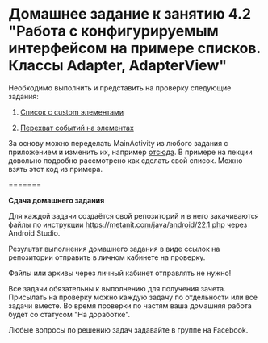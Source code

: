 # Домашнее задание к занятию 4.2 "Работа с конфигурируемым интерфейсом на примере списков. Классы Adapter, AdapterView"

Необходимо выполнить и представить на проверку следующие задания:

1. [Список с custom элементами](4.2.1/)

2. [Перехват событий на элементах](4.2.2/)

За основу можно переделать MainActivity из любого задания с приложением и изменить их, например [отсюда](https://github.com/netology-code/and-homeworks/tree/master/2.2_viewgroups_sharedpref/2.2.2). В примере на лекции довольно подробно рассмотрено как сделать свой список. Можно взять этот код из примера.

=======

**Сдача домашнего задания**

Для каждой задачи создаётся свой репозиторий и в него закачиваются файлы по инструкции https://metanit.com/java/android/22.1.php через Android Studio.

Результат выполнения домашнего задания в виде ссылок на репозитории отправить в личном кабинете на проверку.

Файлы или архивы через личный кабинет отправлять не нужно!

Все задачи обязательны к выполнению для получения зачета. Присылать на проверку можно каждую задачу по отдельности или все задачи вместе. Во время проверки по частям ваша домашняя работа будет со статусом "На доработке".

Любые вопросы по решению задач задавайте в группе на Facebook.
